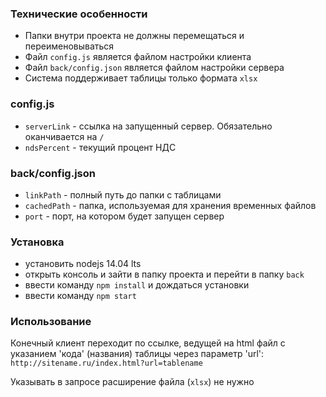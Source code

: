 ### Технические особенности

- Папки внутри проекта не должны перемещаться и переименовываться
- Файл `config.js` является файлом настройки клиента
- Файл `back/config.json` является файлом настройки сервера
- Система поддерживает таблицы только формата `xlsx`

### config.js

- `serverLink` - ссылка на запущенный сервер. Обязательно оканчивается на `/`
- `ndsPercent` - текущий процент НДС

### back/config.json

- `linkPath` - полный путь до папки с таблицами
- `cachedPath` - папка, используемая для хранения временных файлов
- `port` - порт, на котором будет запущен сервер

### Установка

- установить nodejs 14.04 lts
- открыть консоль и зайти в папку проекта и перейти в папку `back`
- ввести команду `npm install` и дождаться установки
- ввести команду `npm start`

### Использование

Конечный клиент переходит по ссылке, ведущей на html файл с указанием 'кода' (названия) таблицы через параметр 'url': `http://sitename.ru/index.html?url=tablename`

Указывать в запросе расширение файла (`xlsx`) не нужно